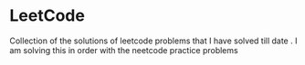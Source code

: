 # LeetCode
Collection of the solutions of leetcode problems that I have solved till date .
I am solving this in order with the neetcode practice problems
